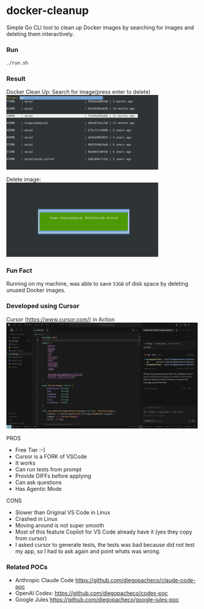 # docker-cleanup

Simple Go CLI tool to clean up Docker images by searching for images and deleting them interactively.

### Run

```bash
./run.sh
```

### Result

Docker Clean Up: Search for image(press enter to delete) <br/>
<img src="result-1.png" width="400" />

Delete image: <br/>
<img src="result-2.png" width="400" />

### Fun Fact

Running on my machine, was able to save `53GB` of disk space by deleting unused Docker images.

### Developed using Cursor

Cursor (https://www.cursor.com/) in Action 
<img src="cursor.png" width="800"> <br/>

PROS

* Free Tier :-) 
* Cursor is a FORK of VSCode
* It works
* Can run tests from prompt
* Provide DIFFs before applying
* Can ask questions
* Has Agentic Mode

CONS
* Slower than Original VS Code in Linux
* Crashed in Linux
* Moving around is not super smooth
* Most of this feature Copilot for VS Code already have it (yes they copy from cursor)
* I asked cursor to generate tests, the tests was bad because did not test my app, so I had to ask again and point whats was wrong.

### Related POCs

* Anthropic Claude Code https://github.com/diegopacheco/claude-code-poc
* OpenAI Codex: https://github.com/diegopacheco/codex-poc
* Google Jules https://github.com/diegopacheco/google-jules-poc

